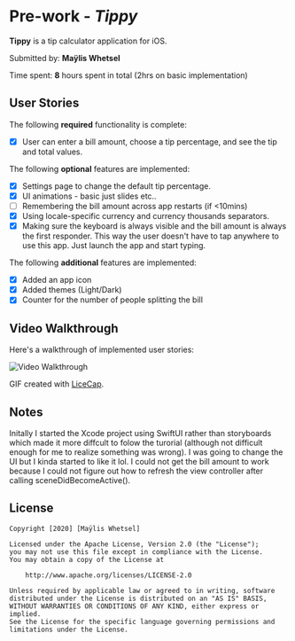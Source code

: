 # Pre-work - *Tippy*

**Tippy** is a tip calculator application for iOS.

Submitted by: **Maÿlis Whetsel**

Time spent: **8** hours spent in total (2hrs on basic implementation)

## User Stories

The following **required** functionality is complete:

* [x] User can enter a bill amount, choose a tip percentage, and see the tip and total values.

The following **optional** features are implemented:
* [x] Settings page to change the default tip percentage.
* [x] UI animations - basic just slides etc..
* [ ] Remembering the bill amount across app restarts (if <10mins)
* [x] Using locale-specific currency and currency thousands separators.
* [x] Making sure the keyboard is always visible and the bill amount is always the first responder. This way the user doesn't have to tap anywhere to use this app. Just launch the app and start typing.

The following **additional** features are implemented:

- [x] Added an app icon
- [x] Added themes (Light/Dark)
- [x] Counter for the number of people splitting the bill

## Video Walkthrough 

Here's a walkthrough of implemented user stories:

<img src='https://imgur.com/a/hITNSR7' title='Video Walkthrough' width='' alt='Video Walkthrough' />

GIF created with [LiceCap](http://www.cockos.com/licecap/).

## Notes

Initally I started the Xcode project using SwiftUI rather than storyboards which made it more diffcult to folow the turorial (although not difficult enough for me to realize something was wrong). I was going to change the UI but I kinda started to like it lol. I could not get the bill amount to work because I could not figure out how to refresh the view controller after calling sceneDidBecomeActive().

## License

    Copyright [2020] [Maÿlis Whetsel]

    Licensed under the Apache License, Version 2.0 (the "License");
    you may not use this file except in compliance with the License.
    You may obtain a copy of the License at

        http://www.apache.org/licenses/LICENSE-2.0

    Unless required by applicable law or agreed to in writing, software
    distributed under the License is distributed on an "AS IS" BASIS,
    WITHOUT WARRANTIES OR CONDITIONS OF ANY KIND, either express or implied.
    See the License for the specific language governing permissions and
    limitations under the License.
